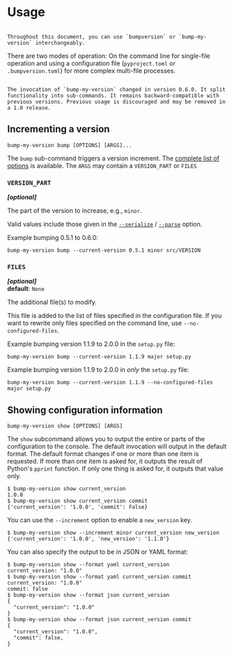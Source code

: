 # Usage

```{admonition} NOTE

Throughout this document, you can use `bumpversion` or `bump-my-version` interchangeably.
```

There are two modes of operation: On the command line for single-file operation and using a configuration file (`pyproject.toml` or `.bumpversion.toml`) for more complex multi-file processes.

```{admonition} WARNING

The invocation of `bump-my-version` changed in version 0.6.0. It split functionality into sub-commands. It remains backward-compatible with previous versions. Previous usage is discouraged and may be removed in a 1.0 release.
```
## Incrementing a version

```console
bump-my-version bump [OPTIONS] [ARGS]...
```

The `bump` sub-command triggers a version increment. The [complete list of options](cli.rst#bumpversion-bump) is available. The `ARGS` may contain a `VERSION_PART` or `FILES`


### `VERSION_PART`

_**[optional]**_

The part of the version to increase, e.g., `minor`.

Valid values include those given in the [`--serialize`](configuration.md#serialize) / [`--parse`](configuration.md#parse) option.

Example bumping 0.5.1 to 0.6.0:

```console
bump-my-version bump --current-version 0.5.1 minor src/VERSION
```


### `FILES`

_**[optional]**_<br />
**default**: `None`

The additional file(s) to modify.

This file is added to the list of files specified in the configuration file. If you want to rewrite only files specified on the command line, use `--no-configured-files`.

Example bumping version 1.1.9 to 2.0.0 in the `setup.py` file:

```console
bump-my-version bump --current-version 1.1.9 major setup.py
```

Example bumping version 1.1.9 to 2.0.0 in _only_ the `setup.py` file:

```console
bump-my-version bump --current-version 1.1.9 --no-configured-files major setup.py
```

## Showing configuration information

```console
bump-my-version show [OPTIONS] [ARGS]
```

The `show` subcommand allows you to output the entire or parts of the configuration to the console. The default invocation will output in the default format. The default format changes if one or more than one item is requested. If more than one item is asked for, it outputs the result of Python's `pprint` function. If only one thing is asked for, it outputs that value only.

```console
$ bump-my-version show current_version
1.0.0
$ bump-my-version show current_version commit
{'current_version': '1.0.0', 'commit': False}
```

You can use the `--increment` option to enable a `new_version` key.

```console
$ bump-my-version show --increment minor current_version new_version
{'current_version': '1.0.0', 'new_version': '1.1.0'}
```

You can also specify the output to be in JSON or YAML format:

```console
$ bump-my-version show --format yaml current_version
current_version: "1.0.0"
$ bump-my-version show --format yaml current_version commit
current_version: "1.0.0"
commit: false
$ bump-my-version show --format json current_version
{
  "current_version": "1.0.0"
}
$ bump-my-version show --format json current_version commit
{
  "current_version": "1.0.0",
  "commit": false,
}
```
